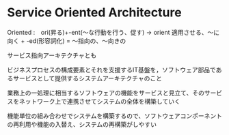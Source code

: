 # Service Oriented Architecture

Oriented :　ori(昇る)+-ent(～な行動を行う、促す) -> orient 適用させる、～に向く + -ed(形容詞化) = ～指向の、～向きの

サービス指向アーキテクチャとも

ビジネスプロセスの構成要素とそれを支援するIT基盤を，ソフトウェア部品であるサービスとして提供するシステムアーキテクチャのこと

業務上の一処理に相当するソフトウェアの機能をサービスと見立て、そのサービスをネットワーク上で連携させてシステムの全体を構築していく

機能単位の組み合わせでシステムを構築するので、ソフトウェアコンポーネントの再利用や機能の入替え、システムの再構築がしやすい